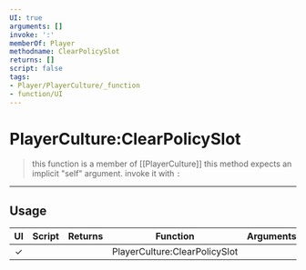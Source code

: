 ```yaml
---
UI: true
arguments: []
invoke: ':'
memberOf: Player
methodname: ClearPolicySlot
returns: []
script: false
tags:
- Player/PlayerCulture/_function
- function/UI
---
```

# PlayerCulture:ClearPolicySlot
> this function is a member of [[PlayerCulture]]
> this method expects an implicit "self" argument. invoke it with `:`
-----
## Usage
|  UI | Script | Returns | Function | Arguments |
|:---:|:------:|-------:|:--------:|:---------|
|✓| ||PlayerCulture:ClearPolicySlot||
